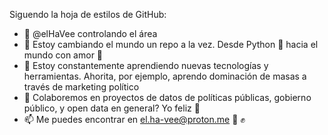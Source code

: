Siguendo la hoja de estilos de GitHub:
- 👋 @elHaVee controlando el área
- 👀 Estoy cambiando el mundo un repo a la vez. Desde Python 🐍 hacia el mundo con amor 💜
- 🌱 Estoy constantemente aprendiendo nuevas tecnologías y herramientas. Ahorita, por ejemplo, aprendo dominación de masas a través de marketing político
- 💞️ Colaboremos en proyectos de datos de políticas públicas, gobierno público, y open data en general? Yo feliz 🙌
- 📫 Me puedes encontrar en el.ha-vee@proton.me 🙌 ✊

<!---
elHaVee/elHaVee is a ✨ special ✨ repository because its `README.md` (this file) appears on your GitHub profile.
You can click the Preview link to take a look at your changes.
--->
